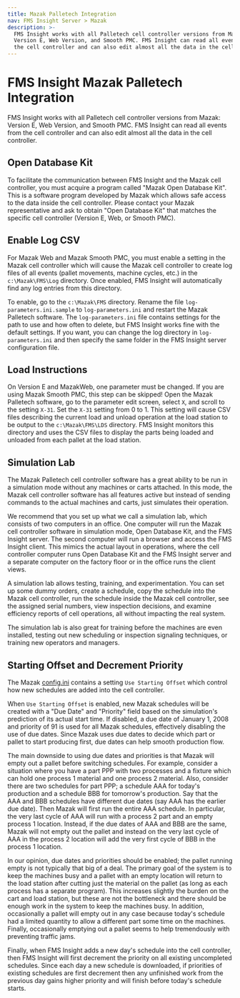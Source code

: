 ```yaml
---
title: Mazak Palletech Integration
nav: FMS Insight Server > Mazak
description: >-
  FMS Insight works with all Palletech cell controller versions from Mazak:
  Version E, Web Version, and Smooth PMC. FMS Insight can read all events from
  the cell controller and can also edit almost all the data in the cell controller.
---
```


# FMS Insight Mazak Palletech Integration

FMS Insight works with all Palletech cell controller versions from Mazak:
Version E, Web Version, and Smooth PMC. FMS Insight can read all events from
the cell controller and can also edit almost all the data in the cell controller.

## Open Database Kit

To facilitate the communication between FMS Insight and the Mazak cell
controller, you must acquire a program called "Mazak Open Database Kit". This
is a software program developed by Mazak which allows safe access to the data
inside the cell controller. Please contact your Mazak representative and ask
to obtain "Open Database Kit" that matches the specific cell controller
(Version E, Web, or Smooth PMC).

## Enable Log CSV

For Mazak Web and Mazak Smooth PMC, you must enable a setting in the Mazak cell controller
which will cause the Mazak cell controller to create log files of all events (pallet movements,
machine cycles, etc.) in the `c:\Mazak\FMS\Log` directory. Once enabled, FMS Insight will
automatically find any log entries from this directory.

To enable, go to the `c:\Mazak\FMS` directory. Rename the file `log-parameters.ini.sample` to `log-parameters.ini` and restart the Mazak Palletech software. The `log-parameters.ini` file
contains settings for the path to use and how often to delete, but FMS Insight works fine with
the default settings. If you want, you can change the log directory in `log-parameters.ini`
and then specify the same folder in the FMS Insight server configuration file.

## Load Instructions

On Version E and MazakWeb, one parameter must be changed. If you are using Mazak Smooth PMC, this step can be
skipped! Open the Mazak Palletech software, go to the parameter
edit screen, select `X`, and scroll to the setting `X-31`. Set the `X-31` setting from 0 to 1.
This setting will cause CSV files describing the current load and unload operation at the load
station to be output to the `c:\Mazak\FMS\LDS` directory. FMS Insight monitors this directory
and uses the CSV files to display the parts being loaded and unloaded from each pallet at
the load station.

## Simulation Lab

The Mazak Palletech cell controller software has a great ability to be run in a
simulation mode without any machines or carts attached. In this mode, the
Mazak cell controller software has all features active but instead of sending
commands to the actual machines and carts, just simulates their operation.

We recommend that you set up what we call a simulation lab, which consists of
two computers in an office. One computer will run the Mazak cell controller
software in simulation mode, Open Database Kit, and the FMS Insight server.
The second computer will run a browser and access the FMS Insight client.
This mimics the actual layout in operations, where the cell controller
computer runs Open Database Kit and the FMS Insight server and a separate
computer on the factory floor or in the office runs the client views.

A simulation lab allows testing, training, and experimentation. You can set
up some dummy orders, create a schedule, copy the schedule into the Mazak
cell controller, run the schedule inside the Mazak cell controller, see the
assigned serial numbers, view inspection decisions, and examine efficiency
reports of cell operations, all without impacting the real system.

The simulation lab is also great for training before the machines are even
installed, testing out new scheduling or inspection signaling techniques, or
training new operators and managers.

## Starting Offset and Decrement Priority

The Mazak [config.ini](server-config) contains a setting `Use Starting Offset`
which control how new schedules are added into the cell controller.

When `Use Starting Offset` is enabled, new Mazak schedules will
be created with a "Due Date" and "Priority" field based on the
simulation's prediction of its actual start time. If disabled, a due
date of January 1, 2008 and priority of 91 is used for all Mazak schedules, effectively
disabling the use of due dates. Since Mazak uses due dates to decide which
part or pallet to start producing first, due dates can help smooth production
flow.

The main downside to using due dates and priorities is that Mazak will empty out a pallet
before switching schedules. For example, consider a situation where you have
a part PPP with two processes and a fixture which can hold one process 1
material and one process 2 material. Also, consider there are two schedules
for part PPP; a schedule AAA for today's production and a schedule BBB for
tomorrow's production. Say that the AAA and BBB schedules have different due
dates (say AAA has the earlier due date). Then Mazak will first run the
entire AAA schedule. In particular, the very last cycle of AAA will run with
a process 2 part and an empty process 1 location. Instead, if the due dates
of AAA and BBB are the same, Mazak will not empty out the pallet and instead
on the very last cycle of AAA in the process 2 location will add the very
first cycle of BBB in the process 1 location.

In our opinion, due dates and priorities should be enabled; the pallet
running empty is not typically that big of a deal. The primary goal of the
system is to keep the machines busy and a pallet with an empty location will
return to the load station after cutting just the material on the pallet (as
long as each process has a separate program). This increases slightly the
burden on the cart and load station, but these are not the bottleneck and
there should be enough work in the system to keep the machines busy. In
addition, occasionally a pallet will empty out in any case because today's
schedule had a limited quantity to allow a different part some time on the
machines. Finally, occasionally emptying out a pallet seems to help
tremendously with preventing traffic jams.

Finally, when FMS Insight adds a new day's schedule into the cell controller,
then FMS Insight will first decrement the priority on all existing
uncompleted schedules. Since each day a new schedule is downloaded, if
priorities of existing schedules are first decrement then any unfinished work
from the previous day gains higher priority and will finish before today's
schedule starts.
